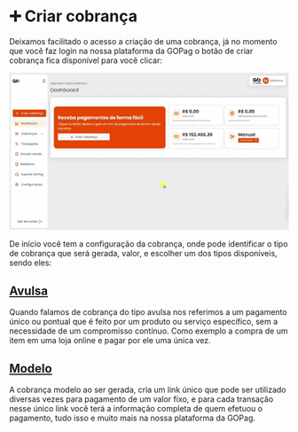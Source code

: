 # ➕ Criar cobrança

Deixamos facilitado o acesso a criação de uma cobrança, já no momento que você faz login na nossa plataforma da GOPag o botão de criar cobrança fica disponível para você clicar:

![](../assets/prints/criar_cobranca_dashboard.gif)

De início você tem a configuração da cobrança, onde pode identificar o tipo de cobrança que será gerada, valor, e escolher um dos tipos disponíveis, sendo eles:

## [**Avulsa**](https://docs.gopag.com.br/criar_cobranca/link_cobranca)

Quando falamos de cobrança do tipo avulsa nos referimos a um pagamento único ou pontual que é feito por um produto ou serviço específico, sem a necessidade de um compromisso contínuo. Como exemplo a compra de um item em uma loja online e pagar por ele uma única vez.


## [**Modelo**](https://docs.gopag.com.br/criar_cobranca/link_cobranca/link_cobranca_modelo)


A cobrança modelo ao ser gerada, cria um link único que pode ser utilizado diversas vezes para pagamento de um valor fixo, e para cada transação nesse único link você terá a informação completa de quem efetuou o pagamento, tudo isso e muito mais na nossa  plataforma da GOPag.


<!-- # [**Recorrente**](https://docs.gopag.com.br/criar_cobranca/link_cobranca/link_cobranca_recorrente)

<p>O pagamento recorrente é um método de cobrança periódica, feita com recorrência mensal, quinzenal ou anual enquanto o contrato de serviço durar. Entre os serviços que utilizam o sistema de pagamento recorrente, podemos falar de cursos, contabilidade, mensalidade escolar, honorários, editoras e empresas de telecomunicações.</p> -->
